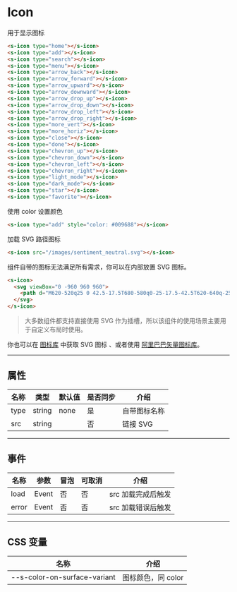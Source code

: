 # Icon

用于显示图标

```html preview
<s-icon type="home"></s-icon>
<s-icon type="add"></s-icon>
<s-icon type="search"></s-icon>
<s-icon type="menu"></s-icon>
<s-icon type="arrow_back"></s-icon>
<s-icon type="arrow_forward"></s-icon>
<s-icon type="arrow_upward"></s-icon>
<s-icon type="arrow_downward"></s-icon>
<s-icon type="arrow_drop_up"></s-icon>
<s-icon type="arrow_drop_down"></s-icon>
<s-icon type="arrow_drop_left"></s-icon>
<s-icon type="arrow_drop_right"></s-icon>
<s-icon type="more_vert"></s-icon>
<s-icon type="more_horiz"></s-icon>
<s-icon type="close"></s-icon>
<s-icon type="done"></s-icon>
<s-icon type="chevron_up"></s-icon>
<s-icon type="chevron_down"></s-icon>
<s-icon type="chevron_left"></s-icon>
<s-icon type="chevron_right"></s-icon>
<s-icon type="light_mode"></s-icon>
<s-icon type="dark_mode"></s-icon>
<s-icon type="star"></s-icon>
<s-icon type="favorite"></s-icon>
```

使用 color 设置颜色

```html preview
<s-icon type="add" style="color: #009688"></s-icon>
```

加载 SVG 路径图标

```html preview
<s-icon src="/images/sentiment_neutral.svg"></s-icon>
```

组件自带的图标无法满足所有需求，你可以在内部放置 SVG 图标。

```html preview
<s-icon>
  <svg viewBox="0 -960 960 960">
    <path d="M620-520q25 0 42.5-17.5T680-580q0-25-17.5-42.5T620-640q-25 0-42.5 17.5T560-580q0 25 17.5 42.5T620-520Zm-280 0q25 0 42.5-17.5T400-580q0-25-17.5-42.5T340-640q-25 0-42.5 17.5T280-580q0 25 17.5 42.5T340-520Zm140 260q68 0 123.5-38.5T684-400H276q25 63 80.5 101.5T480-260Zm0 180q-83 0-156-31.5T197-197q-54-54-85.5-127T80-480q0-83 31.5-156T197-763q54-54 127-85.5T480-880q83 0 156 31.5T763-763q54 54 85.5 127T880-480q0 83-31.5 156T763-197q-54 54-127 85.5T480-80Zm0-400Zm0 320q134 0 227-93t93-227q0-134-93-227t-227-93q-134 0-227 93t-93 227q0 134 93 227t227 93Z"></path>
  </svg>
</s-icon>
```

> 大多数组件都支持直接使用 SVG 作为插槽，所以该组件的使用场景主要用于自定义布局时使用。

你也可以在 [图标库](/resource/icon) 中获取 SVG 图标 、或者使用 [阿里巴巴矢量图标库](https://www.iconfont.cn)。

---

## 属性

| 名称   | 类型     | 默认值 | 是否同步 | 介绍        |
| ------ | ------- | ------ | ------- | ----------- |
| type   | string  | none   | 是      | 自带图标名称 |
| src    | string  |        | 否      | 链接 SVG    |

---

## 事件

| 名称  | 参数   | 冒泡 | 可取消 | 介绍             |
| ----- |------ |------|------ |----------------- |
| load  | Event | 否   | 否    | src 加载完成后触发 |
| error | Event | 否   | 否    | src 加载错误后触发 |

---

## CSS 变量

| 名称                         | 介绍              |
| ---------------------------- | ----------------- |
| --s-color-on-surface-variant | 图标颜色，同 color |